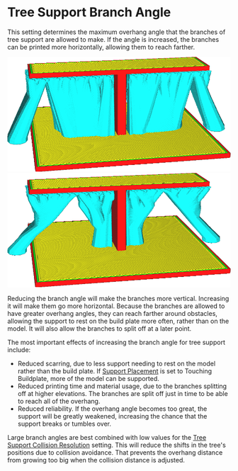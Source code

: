 Tree Support Branch Angle
====
This setting determines the maximum overhang angle that the branches of tree support are allowed to make. If the angle is increased, the branches can be printed more horizontally, allowing them to reach farther.

![A branch angle of 20°](../images/support_tree_angle_20.png)
![A branch angle of 40°](../images/support_tree_angle_40.png)

Reducing the branch angle will make the branches more vertical. Increasing it will make them go more horizontal. Because the branches are allowed to have greater overhang angles, they can reach farther around obstacles, allowing the support to rest on the build plate more often, rather than on the model. It will also allow the branches to split off at a later point.

The most important effects of increasing the branch angle for tree support include:
* Reduced scarring, due to less support needing to rest on the model rather than the build plate. If [Support Placement](../support/support_type.md) is set to Touching Buildplate, more of the model can be supported.
* Reduced printing time and material usage, due to the branches splitting off at higher elevations. The branches are split off just in time to be able to reach all of the overhang.
* Reduced reliability. If the overhang angle becomes too great, the support will be greatly weakened, increasing the chance that the support breaks or tumbles over.

Large branch angles are best combined with low values for the [Tree Support Collision Resolution](support_tree_collision_resolution.md) setting. This will reduce the shifts in the tree's positions due to collision avoidance. That prevents the overhang distance from growing too big when the collision distance is adjusted.